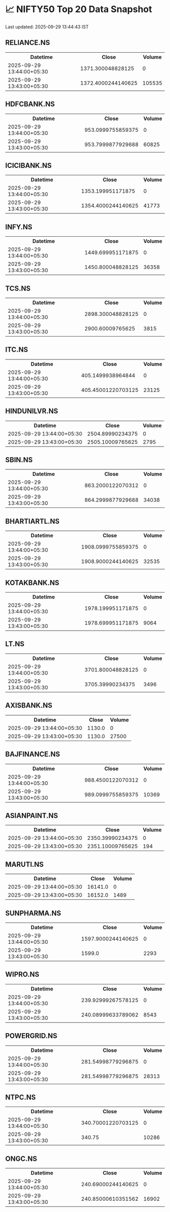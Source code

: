 # 📈 NIFTY50 Top 20 Data Snapshot

Last updated: 2025-09-29 13:44:43 IST

## RELIANCE.NS

<table>
  <tr><th>Datetime</th><th>Close</th><th>Volume</th></tr>
  <tr><td>2025-09-29 13:44:00+05:30</td><td>1371.300048828125</td><td>0</td></tr>
  <tr><td>2025-09-29 13:43:00+05:30</td><td>1372.4000244140625</td><td>105535</td></tr>
</table>

## HDFCBANK.NS

<table>
  <tr><th>Datetime</th><th>Close</th><th>Volume</th></tr>
  <tr><td>2025-09-29 13:44:00+05:30</td><td>953.0999755859375</td><td>0</td></tr>
  <tr><td>2025-09-29 13:43:00+05:30</td><td>953.7999877929688</td><td>60825</td></tr>
</table>

## ICICIBANK.NS

<table>
  <tr><th>Datetime</th><th>Close</th><th>Volume</th></tr>
  <tr><td>2025-09-29 13:44:00+05:30</td><td>1353.199951171875</td><td>0</td></tr>
  <tr><td>2025-09-29 13:43:00+05:30</td><td>1354.4000244140625</td><td>41773</td></tr>
</table>

## INFY.NS

<table>
  <tr><th>Datetime</th><th>Close</th><th>Volume</th></tr>
  <tr><td>2025-09-29 13:44:00+05:30</td><td>1449.699951171875</td><td>0</td></tr>
  <tr><td>2025-09-29 13:43:00+05:30</td><td>1450.800048828125</td><td>36358</td></tr>
</table>

## TCS.NS

<table>
  <tr><th>Datetime</th><th>Close</th><th>Volume</th></tr>
  <tr><td>2025-09-29 13:44:00+05:30</td><td>2898.300048828125</td><td>0</td></tr>
  <tr><td>2025-09-29 13:43:00+05:30</td><td>2900.60009765625</td><td>3815</td></tr>
</table>

## ITC.NS

<table>
  <tr><th>Datetime</th><th>Close</th><th>Volume</th></tr>
  <tr><td>2025-09-29 13:44:00+05:30</td><td>405.1499938964844</td><td>0</td></tr>
  <tr><td>2025-09-29 13:43:00+05:30</td><td>405.45001220703125</td><td>23125</td></tr>
</table>

## HINDUNILVR.NS

<table>
  <tr><th>Datetime</th><th>Close</th><th>Volume</th></tr>
  <tr><td>2025-09-29 13:44:00+05:30</td><td>2504.89990234375</td><td>0</td></tr>
  <tr><td>2025-09-29 13:43:00+05:30</td><td>2505.10009765625</td><td>2795</td></tr>
</table>

## SBIN.NS

<table>
  <tr><th>Datetime</th><th>Close</th><th>Volume</th></tr>
  <tr><td>2025-09-29 13:44:00+05:30</td><td>863.2000122070312</td><td>0</td></tr>
  <tr><td>2025-09-29 13:43:00+05:30</td><td>864.2999877929688</td><td>34038</td></tr>
</table>

## BHARTIARTL.NS

<table>
  <tr><th>Datetime</th><th>Close</th><th>Volume</th></tr>
  <tr><td>2025-09-29 13:44:00+05:30</td><td>1908.0999755859375</td><td>0</td></tr>
  <tr><td>2025-09-29 13:43:00+05:30</td><td>1908.9000244140625</td><td>32535</td></tr>
</table>

## KOTAKBANK.NS

<table>
  <tr><th>Datetime</th><th>Close</th><th>Volume</th></tr>
  <tr><td>2025-09-29 13:44:00+05:30</td><td>1978.199951171875</td><td>0</td></tr>
  <tr><td>2025-09-29 13:43:00+05:30</td><td>1978.699951171875</td><td>9064</td></tr>
</table>

## LT.NS

<table>
  <tr><th>Datetime</th><th>Close</th><th>Volume</th></tr>
  <tr><td>2025-09-29 13:44:00+05:30</td><td>3701.800048828125</td><td>0</td></tr>
  <tr><td>2025-09-29 13:43:00+05:30</td><td>3705.39990234375</td><td>3496</td></tr>
</table>

## AXISBANK.NS

<table>
  <tr><th>Datetime</th><th>Close</th><th>Volume</th></tr>
  <tr><td>2025-09-29 13:44:00+05:30</td><td>1130.0</td><td>0</td></tr>
  <tr><td>2025-09-29 13:43:00+05:30</td><td>1130.0</td><td>27500</td></tr>
</table>

## BAJFINANCE.NS

<table>
  <tr><th>Datetime</th><th>Close</th><th>Volume</th></tr>
  <tr><td>2025-09-29 13:44:00+05:30</td><td>988.4500122070312</td><td>0</td></tr>
  <tr><td>2025-09-29 13:43:00+05:30</td><td>989.0999755859375</td><td>10369</td></tr>
</table>

## ASIANPAINT.NS

<table>
  <tr><th>Datetime</th><th>Close</th><th>Volume</th></tr>
  <tr><td>2025-09-29 13:44:00+05:30</td><td>2350.39990234375</td><td>0</td></tr>
  <tr><td>2025-09-29 13:43:00+05:30</td><td>2351.10009765625</td><td>194</td></tr>
</table>

## MARUTI.NS

<table>
  <tr><th>Datetime</th><th>Close</th><th>Volume</th></tr>
  <tr><td>2025-09-29 13:44:00+05:30</td><td>16141.0</td><td>0</td></tr>
  <tr><td>2025-09-29 13:43:00+05:30</td><td>16152.0</td><td>1489</td></tr>
</table>

## SUNPHARMA.NS

<table>
  <tr><th>Datetime</th><th>Close</th><th>Volume</th></tr>
  <tr><td>2025-09-29 13:44:00+05:30</td><td>1597.9000244140625</td><td>0</td></tr>
  <tr><td>2025-09-29 13:43:00+05:30</td><td>1599.0</td><td>2293</td></tr>
</table>

## WIPRO.NS

<table>
  <tr><th>Datetime</th><th>Close</th><th>Volume</th></tr>
  <tr><td>2025-09-29 13:44:00+05:30</td><td>239.92999267578125</td><td>0</td></tr>
  <tr><td>2025-09-29 13:43:00+05:30</td><td>240.08999633789062</td><td>8543</td></tr>
</table>

## POWERGRID.NS

<table>
  <tr><th>Datetime</th><th>Close</th><th>Volume</th></tr>
  <tr><td>2025-09-29 13:44:00+05:30</td><td>281.54998779296875</td><td>0</td></tr>
  <tr><td>2025-09-29 13:43:00+05:30</td><td>281.54998779296875</td><td>28313</td></tr>
</table>

## NTPC.NS

<table>
  <tr><th>Datetime</th><th>Close</th><th>Volume</th></tr>
  <tr><td>2025-09-29 13:44:00+05:30</td><td>340.70001220703125</td><td>0</td></tr>
  <tr><td>2025-09-29 13:43:00+05:30</td><td>340.75</td><td>10286</td></tr>
</table>

## ONGC.NS

<table>
  <tr><th>Datetime</th><th>Close</th><th>Volume</th></tr>
  <tr><td>2025-09-29 13:44:00+05:30</td><td>240.69000244140625</td><td>0</td></tr>
  <tr><td>2025-09-29 13:43:00+05:30</td><td>240.85000610351562</td><td>16902</td></tr>
</table>

